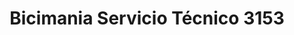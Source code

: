 ---
title: "Bicimania Servicio Técnico 3153"
url: /ycua-sati/bicimania-servicio-tecnico-3153/
shop: Fahrrad
---